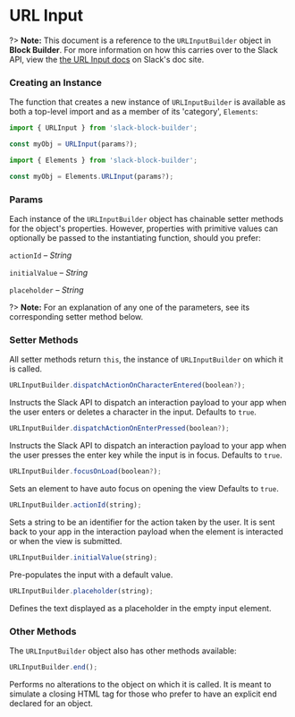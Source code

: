 # URL Input

?> **Note:** This document is a reference to the `URLInputBuilder` object in **Block Builder**. For more information on how this carries over to the Slack API, view the [the URL Input docs](https:&#x2F;&#x2F;api.slack.com&#x2F;reference&#x2F;block-kit&#x2F;block-elements#url) on Slack's doc site.

### Creating an Instance 

The function that creates a new instance of `URLInputBuilder` is available as both a top-level import and as a member of its 'category', `Elements`:

```javascript
import { URLInput } from 'slack-block-builder';

const myObj = URLInput(params?);

```

```javascript
import { Elements } from 'slack-block-builder';

const myObj = Elements.URLInput(params?);
```

### Params

Each instance of the `URLInputBuilder` object has chainable setter methods for the object's properties. However, properties with primitive values can optionally be passed to the instantiating function, should you prefer:

`actionId` – *String*

`initialValue` – *String*

`placeholder` – *String*


?> **Note:** For an explanation of any one of the parameters, see its corresponding setter method below.

### Setter Methods

All setter methods return `this`, the instance of `URLInputBuilder` on which it is called.

```javascript
URLInputBuilder.dispatchActionOnCharacterEntered(boolean?);
```

Instructs the Slack API to dispatch an interaction payload to your app when the user enters or deletes a character in the input. Defaults to `true`.
```javascript
URLInputBuilder.dispatchActionOnEnterPressed(boolean?);
```

Instructs the Slack API to dispatch an interaction payload to your app when the user presses the enter key while the input is in focus. Defaults to `true`.
```javascript
URLInputBuilder.focusOnLoad(boolean?);
```

Sets an element to have auto focus on opening the view Defaults to `true`.
```javascript
URLInputBuilder.actionId(string);
```

Sets a string to be an identifier for the action taken by the user. It is sent back to your app in the interaction payload when the element is interacted or when the view is submitted. 
```javascript
URLInputBuilder.initialValue(string);
```

Pre-populates the input with a default value. 
```javascript
URLInputBuilder.placeholder(string);
```

Defines the text displayed as a placeholder in the empty input element. 

### Other Methods

The `URLInputBuilder` object also has other methods available:

```javascript
URLInputBuilder.end();
```

Performs no alterations to the object on which it is called. It is meant to simulate a closing HTML tag for those who prefer to have an explicit end declared for an object. 
